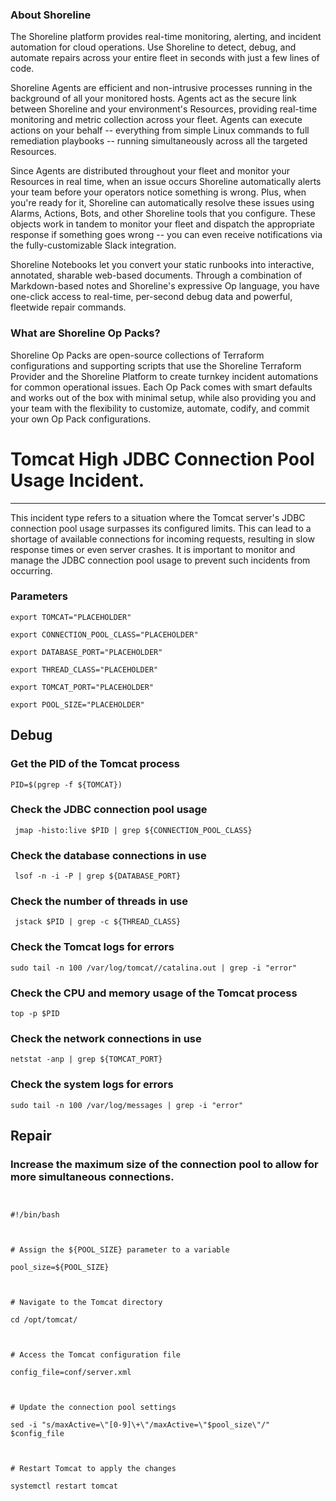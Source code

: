 
### About Shoreline
The Shoreline platform provides real-time monitoring, alerting, and incident automation for cloud operations. Use Shoreline to detect, debug, and automate repairs across your entire fleet in seconds with just a few lines of code.

Shoreline Agents are efficient and non-intrusive processes running in the background of all your monitored hosts. Agents act as the secure link between Shoreline and your environment's Resources, providing real-time monitoring and metric collection across your fleet. Agents can execute actions on your behalf -- everything from simple Linux commands to full remediation playbooks -- running simultaneously across all the targeted Resources.

Since Agents are distributed throughout your fleet and monitor your Resources in real time, when an issue occurs Shoreline automatically alerts your team before your operators notice something is wrong. Plus, when you're ready for it, Shoreline can automatically resolve these issues using Alarms, Actions, Bots, and other Shoreline tools that you configure. These objects work in tandem to monitor your fleet and dispatch the appropriate response if something goes wrong -- you can even receive notifications via the fully-customizable Slack integration.

Shoreline Notebooks let you convert your static runbooks into interactive, annotated, sharable web-based documents. Through a combination of Markdown-based notes and Shoreline's expressive Op language, you have one-click access to real-time, per-second debug data and powerful, fleetwide repair commands.

### What are Shoreline Op Packs?
Shoreline Op Packs are open-source collections of Terraform configurations and supporting scripts that use the Shoreline Terraform Provider and the Shoreline Platform to create turnkey incident automations for common operational issues. Each Op Pack comes with smart defaults and works out of the box with minimal setup, while also providing you and your team with the flexibility to customize, automate, codify, and commit your own Op Pack configurations.

# Tomcat High JDBC Connection Pool Usage Incident.
---

This incident type refers to a situation where the Tomcat server's JDBC connection pool usage surpasses its configured limits. This can lead to a shortage of available connections for incoming requests, resulting in slow response times or even server crashes. It is important to monitor and manage the JDBC connection pool usage to prevent such incidents from occurring.

### Parameters
```shell
export TOMCAT="PLACEHOLDER"

export CONNECTION_POOL_CLASS="PLACEHOLDER"

export DATABASE_PORT="PLACEHOLDER"

export THREAD_CLASS="PLACEHOLDER"

export TOMCAT_PORT="PLACEHOLDER"

export POOL_SIZE="PLACEHOLDER"
```

## Debug

### Get the PID of the Tomcat process
```shell
PID=$(pgrep -f ${TOMCAT})
```

### Check the JDBC connection pool usage
```shell
 jmap -histo:live $PID | grep ${CONNECTION_POOL_CLASS}
```

### Check the database connections in use
```shell
 lsof -n -i -P | grep ${DATABASE_PORT}
```

### Check the number of threads in use
```shell
 jstack $PID | grep -c ${THREAD_CLASS}
```

### Check the Tomcat logs for errors
```shell
sudo tail -n 100 /var/log/tomcat//catalina.out | grep -i "error"
```

### Check the CPU and memory usage of the Tomcat process
```shell
top -p $PID
```

### Check the network connections in use
```shell
netstat -anp | grep ${TOMCAT_PORT}
```

### Check the system logs for errors
```shell
sudo tail -n 100 /var/log/messages | grep -i "error"
```

## Repair

### Increase the maximum size of the connection pool to allow for more simultaneous connections.
```shell


#!/bin/bash



# Assign the ${POOL_SIZE} parameter to a variable

pool_size=${POOL_SIZE}



# Navigate to the Tomcat directory

cd /opt/tomcat/



# Access the Tomcat configuration file

config_file=conf/server.xml



# Update the connection pool settings

sed -i "s/maxActive=\"[0-9]\+\"/maxActive=\"$pool_size\"/" $config_file



# Restart Tomcat to apply the changes

systemctl restart tomcat


```